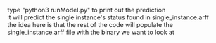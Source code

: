 type "python3 runModel.py" to print out the prediction       
it will predict the single instance's status found in single_instance.arff       
the idea here is that the rest of the code will populate the single_instance.arff file with the binary we want to look at